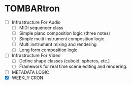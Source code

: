 # TOMBARtron

- [ ] Infrastructure For Audio
    - [ ] MIDI sequencer class
    - [ ]  Simple piano composition logic (three notes)
    - [ ]  Simple multi instrument composition logic
    - [ ]  Multi instrument mixing and rendering
    - [ ]  Long form composition logic

- [ ] Infrastructure For Video
    - [ ] Define shape classes (cuboid, spheres, etc.)
    - [ ] Framework for real time scene editing and rendering.

- [ ] METADATA LOGIC
- [x] WEEKLY CRON
